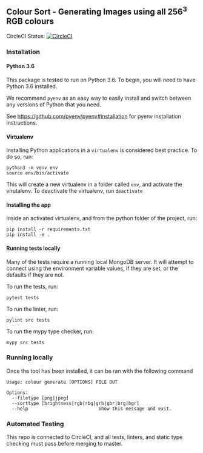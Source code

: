 ## Colour Sort - Generating Images using all 256<sup>3</sup> RGB colours

CircleCI Status: [![CircleCI](https://circleci.com/gh/buckley-w-david/colour_sort.svg?style=svg)](https://circleci.com/gh/buckley-w-david/colour_sort)

### Installation

#### Python 3.6

This package is tested to run on Python 3.6. To begin, you will need to have Python 3.6 installed.

We recommend `pyenv` as an easy way to easily install and switch between any versions of Python that you need.

See https://github.com/pyenv/pyenv#installation for pyenv installation instructions.

#### Virtualenv

Installing Python applications in a `virtualenv` is considered best practice. To do so, run:
```
python3 -m venv env
source env/bin/activate
```
This will create a new virtualenv in a  folder called `env`, and activate the virutalenv. To deactivate the virtualenv, run `deactivate`

#### Installing the app

Inside an activated virtualenv, and from the python folder of the project, run:
```
pip install -r requirements.txt
pip install -e .
```
#### Running tests locally

Many of the tests require a running local MongoDB server. It will attempt to connect using the environment variable values, if they are set, or the defaults if they are not.

To run the tests, run:
```
pytest tests
```

To run the linter, run:
```
pylint src tests
```

To run the mypy type checker, run:
```
mypy src tests
```

### Running locally

Once the tool has been installed, it can be ran with the following command
```
Usage: colour generate [OPTIONS] FILE OUT

Options:
  --filetype [png|jpeg]
  --sorttype [brightness|rgb|rbg|grb|gbr|brg|bgr]
  --help                          Show this message and exit.
```

### Automated Testing

This repo is connected to CircleCI, and all tests, linters, and static type checking must pass before merging to master.



